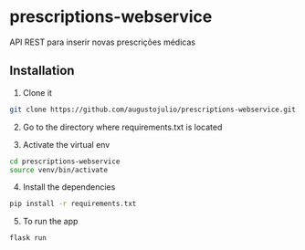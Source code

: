 # prescriptions-webservice
API REST para inserir novas prescrições médicas



## Installation

1. Clone it

```bash
git clone https://github.com/augustojulio/prescriptions-webservice.git
```

2. Go to the directory where requirements.txt is located

3. Activate the virtual env

```bash
cd prescriptions-webservice
source venv/bin/activate
```

4. Install the dependencies

```bash
pip install -r requirements.txt
```

5. To run the app

```bash
flask run
```